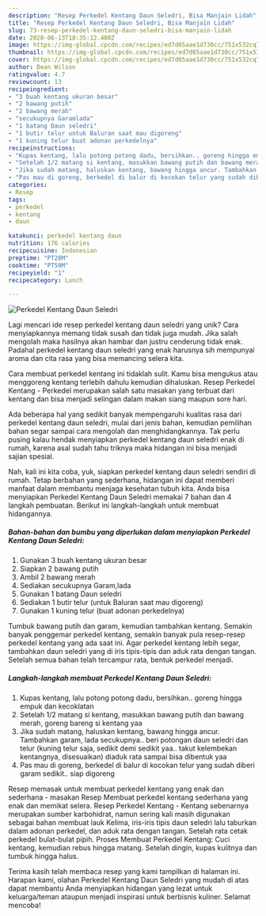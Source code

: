 ```yaml
---
description: "Resep Perkedel Kentang Daun Seledri, Bisa Manjain Lidah"
title: "Resep Perkedel Kentang Daun Seledri, Bisa Manjain Lidah"
slug: 73-resep-perkedel-kentang-daun-seledri-bisa-manjain-lidah
date: 2020-06-13T18:35:12.480Z
image: https://img-global.cpcdn.com/recipes/ed7d65aae1d730cc/751x532cq70/perkedel-kentang-daun-seledri-foto-resep-utama.jpg
thumbnail: https://img-global.cpcdn.com/recipes/ed7d65aae1d730cc/751x532cq70/perkedel-kentang-daun-seledri-foto-resep-utama.jpg
cover: https://img-global.cpcdn.com/recipes/ed7d65aae1d730cc/751x532cq70/perkedel-kentang-daun-seledri-foto-resep-utama.jpg
author: Dean Wilson
ratingvalue: 4.7
reviewcount: 13
recipeingredient:
- "3 buah kentang ukuran besar"
- "2 bawang putih"
- "2 bawang merah"
- "secukupnya Garamlada"
- "1 batang Daun seledri"
- "1 butir telur untuk Baluran saat mau digoreng"
- "1 kuning telur buat adonan perkedelnya"
recipeinstructions:
- "Kupas kentang, lalu potong potong dadu, bersihkan.. goreng hingga empuk dan kecoklatan"
- "Setelah 1/2 matang si kentang, masukkan bawang putih dan bawang merah, goreng bareng si kentang yaa"
- "Jika sudah matang, haluskan kentang, bawang hingga ancur. Tambahkan garam, lada secukupnya.. beri potongan daun seledri dan telur (kuning telur saja, sedikit demi sedikit yaa.. takut kelembekan kentangnya, disesuaikan) diaduk rata sampai bisa dibentuk yaa"
- "Pas mau di goreng, berkedel di balur di kocokan telur yang sudah diberi garam sedikit.. siap digoreng"
categories:
- Resep
tags:
- perkedel
- kentang
- daun

katakunci: perkedel kentang daun 
nutrition: 176 calories
recipecuisine: Indonesian
preptime: "PT28M"
cooktime: "PT59M"
recipeyield: "1"
recipecategory: Lunch

---
```



![Perkedel Kentang Daun Seledri](https://img-global.cpcdn.com/recipes/ed7d65aae1d730cc/751x532cq70/perkedel-kentang-daun-seledri-foto-resep-utama.jpg)

Lagi mencari ide resep perkedel kentang daun seledri yang unik? Cara menyiapkannya memang tidak susah dan tidak juga mudah. Jika salah mengolah maka hasilnya akan hambar dan justru cenderung tidak enak. Padahal perkedel kentang daun seledri yang enak harusnya sih mempunyai aroma dan cita rasa yang bisa memancing selera kita.

Cara membuat perkedel kentang ini tidaklah sulit. Kamu bisa mengukus atau menggoreng kentang terlebih dahulu kemudian dihaluskan. Resep Perkedel Kentang - Perkedel merupakan salah satu masakan yang terbuat dari kentang dan bisa menjadi selingan dalam makan siang maupun sore hari.

Ada beberapa hal yang sedikit banyak mempengaruhi kualitas rasa dari perkedel kentang daun seledri, mulai dari jenis bahan, kemudian pemilihan bahan segar sampai cara mengolah dan menghidangkannya. Tak perlu pusing kalau hendak menyiapkan perkedel kentang daun seledri enak di rumah, karena asal sudah tahu triknya maka hidangan ini bisa menjadi sajian spesial.


Nah, kali ini kita coba, yuk, siapkan perkedel kentang daun seledri sendiri di rumah. Tetap berbahan yang sederhana, hidangan ini dapat memberi manfaat dalam membantu menjaga kesehatan tubuh kita. Anda bisa menyiapkan Perkedel Kentang Daun Seledri memakai 7 bahan dan 4 langkah pembuatan. Berikut ini langkah-langkah untuk membuat hidangannya.

<!--inarticleads1-->

##### Bahan-bahan dan bumbu yang diperlukan dalam menyiapkan Perkedel Kentang Daun Seledri:

1. Gunakan 3 buah kentang ukuran besar
1. Siapkan 2 bawang putih
1. Ambil 2 bawang merah
1. Sediakan secukupnya Garam,lada
1. Gunakan 1 batang Daun seledri
1. Sediakan 1 butir telur (untuk Baluran saat mau digoreng)
1. Gunakan 1 kuning telur (buat adonan perkedelnya)


Tumbuk bawang putih dan garam, kemudian tambahkan kentang. Semakin banyak penggemar perkedel kentang, semakin banyak pula resep-resep perkedel kentang yang ada saat ini. Agar perkedel kentang lebih segar, tambahkan daun seledri yang di iris tipis-tipis dan aduk rata dengan tangan. Setelah semua bahan telah tercampur rata, bentuk perkedel menjadi. 

<!--inarticleads2-->

##### Langkah-langkah membuat Perkedel Kentang Daun Seledri:

1. Kupas kentang, lalu potong potong dadu, bersihkan.. goreng hingga empuk dan kecoklatan
1. Setelah 1/2 matang si kentang, masukkan bawang putih dan bawang merah, goreng bareng si kentang yaa
1. Jika sudah matang, haluskan kentang, bawang hingga ancur. Tambahkan garam, lada secukupnya.. beri potongan daun seledri dan telur (kuning telur saja, sedikit demi sedikit yaa.. takut kelembekan kentangnya, disesuaikan) diaduk rata sampai bisa dibentuk yaa
1. Pas mau di goreng, berkedel di balur di kocokan telur yang sudah diberi garam sedikit.. siap digoreng


Resep memasak untuk membuat perkedel kentang yang enak dan sederhana - masakan Resep Membuat perkedel kentang sederhana yang enak dan memikat selera. Resep Perkedel Kentang - Kentang sebenarnya merupakan sumber karbohidrat, namun sering kali masih digunakan sebagai bahan membuat lauk Kelima, iris-iris tipis daun seledri lalu taburkan dalam adonan perkedel, dan aduk rata dengan tangan. Setelah rata cetak perkedel bulat-bulat pipih. Proses Membuat Perkedel Kentang: Cuci kentang, kemudian rebus hingga matang. Setelah dingin, kupas kulitnya dan tumbuk hingga halus. 

Terima kasih telah membaca resep yang kami tampilkan di halaman ini. Harapan kami, olahan Perkedel Kentang Daun Seledri yang mudah di atas dapat membantu Anda menyiapkan hidangan yang lezat untuk keluarga/teman ataupun menjadi inspirasi untuk berbisnis kuliner. Selamat mencoba!

